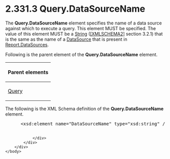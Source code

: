 <html dir="LTR" xmlns:mshelp="http://msdn.microsoft.com/mshelp" xmlns:ddue="http://ddue.schemas.microsoft.com/authoring/2003/5" xmlns:xlink="http://www.w3.org/1999/xlink" xmlns:tool="http://www.microsoft.com/tooltip">
    <head>
        <meta http-equiv="Content-Type" content="text/html; CHARSET=utf-8"></meta>
        <meta name="save" content="history"></meta>
        <title>2.331.3 Query.DataSourceName</title>
        <xml>
            <mshelp:toctitle title="2.331.3 Query.DataSourceName"></mshelp:toctitle>
            <mshelp:rltitle title="[MS-RDL]: Query.DataSourceName"></mshelp:rltitle>
            <mshelp:keyword index="A" term="c9cc3a43-59ca-4890-82a8-13fe235ecafc"></mshelp:keyword>
            <mshelp:attr name="DCSext.ContentType" value="open specification"></mshelp:attr>
            <mshelp:attr name="AssetID" value="c9cc3a43-59ca-4890-82a8-13fe235ecafc"></mshelp:attr>
            <mshelp:attr name="TopicType" value="kbRef"></mshelp:attr>
            <mshelp:attr name="DCSext.Title" value="[MS-RDL]: Query.DataSourceName" />
        </xml>
    </head>
    <body>
        <div id="header">
            <h1 class="heading">2.331.3 Query.DataSourceName</h1>
        </div>
        <div id="mainSection">
            <div id="mainBody">
                <div id="allHistory" class="saveHistory"></div>
                <div id="sectionSection0" class="section" name="collapseableSection">
                    

<p>The <b>Query.DataSourceName</b> element specifies the name
of a data source against which to execute a query. This element MUST be
specified. The value of this element MUST be a <a href="1ed81ef3-a683-45e3-aaad-bd2bbe71bc3d.html">String</a> (<a href="https://go.microsoft.com/fwlink/?LinkId=90610">[XMLSCHEMA2]</a> section
3.2.1) that is the same as the name of a <a href="0f098196-d1a1-4668-ac38-70331cc05041.html">DataSource</a> that is present
in <a href="79a233d6-e028-4308-9083-0e4c821ae3f1.html">Report.DataSources</a>.</p>

<p>Following is the parent element of the <b>Query.DataSourceName</b>
element.</p>

<table>
 <thead>
  <tr>
   <th>
   <p>Parent elements</p>
   </th>
  </tr>
 </thead>
 <tr>
  <td>
  <p><a href="1d2b1998-e078-435f-8c03-a3d894a9843e.html">Query</a></p>
  </td>
 </tr>
</table>

<p>The following is the XML Schema definition of the <b>Query.DataSourceName</b>
element.</p>

<dl>
<dd>
<div><pre> &lt;xsd:element name=&quot;DataSourceName&quot; type=&quot;xsd:string&quot; /&gt;
  
</pre></div>
</dd></dl>


                </div>
            </div>
        </div>
    </body>
</html>